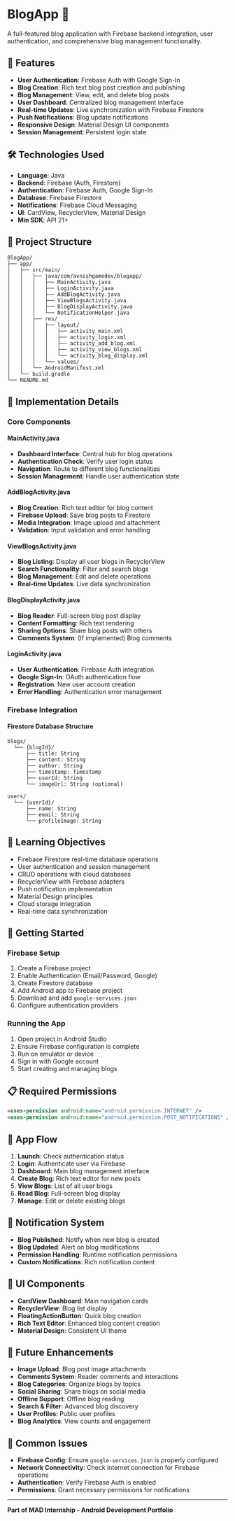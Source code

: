 # BlogApp 📝

A full-featured blog application with Firebase backend integration, user authentication, and comprehensive blog management functionality.

## 📱 Features

- **User Authentication**: Firebase Auth with Google Sign-In
- **Blog Creation**: Rich text blog post creation and publishing
- **Blog Management**: View, edit, and delete blog posts
- **User Dashboard**: Centralized blog management interface
- **Real-time Updates**: Live synchronization with Firebase Firestore
- **Push Notifications**: Blog update notifications
- **Responsive Design**: Material Design UI components
- **Session Management**: Persistent login state

## 🛠️ Technologies Used

- **Language**: Java
- **Backend**: Firebase (Auth, Firestore)
- **Authentication**: Firebase Auth, Google Sign-In
- **Database**: Firebase Firestore
- **Notifications**: Firebase Cloud Messaging
- **UI**: CardView, RecyclerView, Material Design
- **Min SDK**: API 21+

## 📁 Project Structure

```
BlogApp/
├── app/
│   ├── src/main/
│   │   ├── java/com/avnishgamedev/blogapp/
│   │   │   ├── MainActivity.java
│   │   │   ├── LoginActivity.java
│   │   │   ├── AddBlogActivity.java
│   │   │   ├── ViewBlogsActivity.java
│   │   │   ├── BlogDisplayActivity.java
│   │   │   └── NotificationHelper.java
│   │   ├── res/
│   │   │   ├── layout/
│   │   │   │   ├── activity_main.xml
│   │   │   │   ├── activity_login.xml
│   │   │   │   ├── activity_add_blog.xml
│   │   │   │   ├── activity_view_blogs.xml
│   │   │   │   └── activity_blog_display.xml
│   │   │   └── values/
│   │   └── AndroidManifest.xml
│   └── build.gradle
└── README.md
```

## 🔧 Implementation Details

### Core Components

#### MainActivity.java
- **Dashboard Interface**: Central hub for blog operations
- **Authentication Check**: Verify user login status
- **Navigation**: Route to different blog functionalities
- **Session Management**: Handle user authentication state

#### AddBlogActivity.java
- **Blog Creation**: Rich text editor for blog content
- **Firebase Upload**: Save blog posts to Firestore
- **Media Integration**: Image upload and attachment
- **Validation**: Input validation and error handling

#### ViewBlogsActivity.java
- **Blog Listing**: Display all user blogs in RecyclerView
- **Search Functionality**: Filter and search blogs
- **Blog Management**: Edit and delete operations
- **Real-time Updates**: Live data synchronization

#### BlogDisplayActivity.java
- **Blog Reader**: Full-screen blog post display
- **Content Formatting**: Rich text rendering
- **Sharing Options**: Share blog posts with others
- **Comments System**: (If implemented) Blog comments

#### LoginActivity.java
- **User Authentication**: Firebase Auth integration
- **Google Sign-In**: OAuth authentication flow
- **Registration**: New user account creation
- **Error Handling**: Authentication error management

### Firebase Integration

#### Firestore Database Structure
```
blogs/
  └── {blogId}/
      ├── title: String
      ├── content: String
      ├── author: String
      ├── timestamp: Timestamp
      ├── userId: String
      └── imageUrl: String (optional)

users/
  └── {userId}/
      ├── name: String
      ├── email: String
      └── profileImage: String
```

## 🎯 Learning Objectives

- Firebase Firestore real-time database operations
- User authentication and session management
- CRUD operations with cloud databases
- RecyclerView with Firebase adapters
- Push notification implementation
- Material Design principles
- Cloud storage integration
- Real-time data synchronization

## 🚀 Getting Started

### Firebase Setup
1. Create a Firebase project
2. Enable Authentication (Email/Password, Google)
3. Create Firestore database
4. Add Android app to Firebase project
5. Download and add `google-services.json`
6. Configure authentication providers

### Running the App
1. Open project in Android Studio
2. Ensure Firebase configuration is complete
3. Run on emulator or device
4. Sign in with Google account
5. Start creating and managing blogs

## 📋 Required Permissions

```xml
<uses-permission android:name="android.permission.INTERNET" />
<uses-permission android:name="android.permission.POST_NOTIFICATIONS" />
```

## 🔄 App Flow

1. **Launch**: Check authentication status
2. **Login**: Authenticate user via Firebase
3. **Dashboard**: Main blog management interface
4. **Create Blog**: Rich text editor for new posts
5. **View Blogs**: List of all user blogs
6. **Read Blog**: Full-screen blog display
7. **Manage**: Edit or delete existing blogs

## 🔔 Notification System

- **Blog Published**: Notify when new blog is created
- **Blog Updated**: Alert on blog modifications
- **Permission Handling**: Runtime notification permissions
- **Custom Notifications**: Rich notification content

## 🎨 UI Components

- **CardView Dashboard**: Main navigation cards
- **RecyclerView**: Blog list display
- **FloatingActionButton**: Quick blog creation
- **Rich Text Editor**: Enhanced blog content creation
- **Material Design**: Consistent UI theme

## 🔄 Future Enhancements

- **Image Upload**: Blog post image attachments
- **Comments System**: Reader comments and interactions
- **Blog Categories**: Organize blogs by topics
- **Social Sharing**: Share blogs on social media
- **Offline Support**: Offline blog reading
- **Search & Filter**: Advanced blog discovery
- **User Profiles**: Public user profiles
- **Blog Analytics**: View counts and engagement

## 🐛 Common Issues

- **Firebase Config**: Ensure `google-services.json` is properly configured
- **Network Connectivity**: Check internet connection for Firebase operations
- **Authentication**: Verify Firebase Auth is enabled
- **Permissions**: Grant necessary permissions for notifications

---

**Part of MAD Internship - Android Development Portfolio**
